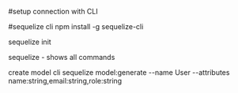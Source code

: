 #setup connection with CLI

#sequelize cli
npm install -g sequelize-cli

sequelize init

sequelize - shows all commands

create model cli
sequelize model:generate --name User --attributes name:string,email:string,role:string